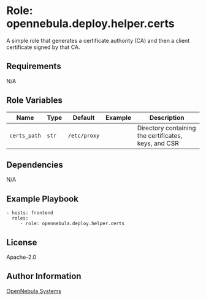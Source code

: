 Role: opennebula.deploy.helper.certs
====================================

A simple role that generates a certificate authority (CA) and then a client certificate signed by that CA.

Requirements
------------

N/A

Role Variables
--------------

| Name               | Type   | Default          | Example | Description                                                  |
|--------------------|--------|------------------|---------|--------------------------------------------------------------|
| `certs_path`       | `str`  | `/etc/proxy`     |         | Directory containing the certificates, keys, and CSR         |

Dependencies
------------

N/A

Example Playbook
----------------

    - hosts: frontend
      roles:
         - role: opennebula.deploy.helper.certs

License
-------

Apache-2.0

Author Information
------------------

[OpenNebula Systems](https://opennebula.io/)
